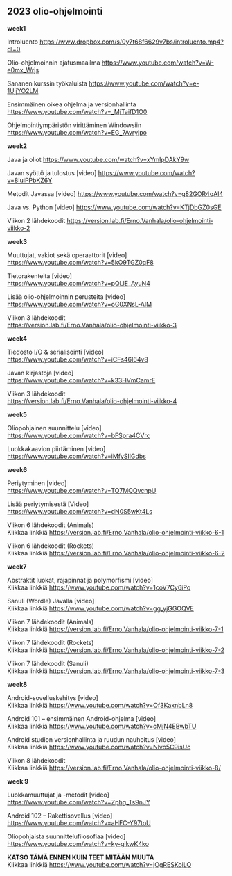 ## 2023 olio-ohjelmointi

**week1**

Introluento https://www.dropbox.com/s/0y7t68f6629v7bs/introluento.mp4?dl=0

Olio-ohjelmoinnin ajatusmaailma https://www.youtube.com/watch?v=W-e0mx_Wrjs

Sananen kurssin työkaluista https://www.youtube.com/watch?v=e-1UjjYO2LM

Ensimmäinen oikea ohjelma ja versionhallinta https://www.youtube.com/watch?v=_MjTaifD1O0


Ohjelmointiympäristön virittäminen Windowsiin  https://www.youtube.com/watch?v=EG_7Avryjpo


**week2**

Java ja oliot
https://www.youtube.com/watch?v=xYmIpDAkY9w

Javan syöttö ja tulostus [video]
https://www.youtube.com/watch?v=8IuiPPbKZ6Y

Metodit Javassa [video]
https://www.youtube.com/watch?v=g82GOR4qAl4

Java vs. Python [video]
https://www.youtube.com/watch?v=KTjDbGZ0sGE

Viikon 2 lähdekoodit
https://version.lab.fi/Erno.Vanhala/olio-ohjelmointi-viikko-2



**week3**

Muuttujat, vakiot sekä operaattorit [video]  
https://www.youtube.com/watch?v=5kO9TGZ0qF8

Tietorakenteita [video]  
https://www.youtube.com/watch?v=pQLlE_AyuN4

Lisää olio-ohjelmoinnin perusteita [video]  
https://www.youtube.com/watch?v=oG0XNsL-AIM

Viikon 3 lähdekoodit  
https://version.lab.fi/Erno.Vanhala/olio-ohjelmointi-viikko-3



**week4**

Tiedosto I/O & serialisointi [video]  
https://www.youtube.com/watch?v=iCFs46I64v8

Javan kirjastoja [video]  
https://www.youtube.com/watch?v=k33HVmCamrE

Viikon 3 lähdekoodit   
https://version.lab.fi/Erno.Vanhala/olio-ohjelmointi-viikko-4



**week5**

Oliopohjainen suunnittelu [video]  
https://www.youtube.com/watch?v=bFSpra4CVrc

Luokkakaavion piirtäminen [video]  
https://www.youtube.com/watch?v=iMfySIlGdbs


**week6**

Periytyminen [video]   
https://www.youtube.com/watch?v=TQ7MQQvcnpU

Lisää periytymisestä [Video]  
https://www.youtube.com/watch?v=dN0S5wKt4Ls

Viikon 6 lähdekoodit (Animals)    
Klikkaa linkkiä https://version.lab.fi/Erno.Vanhala/olio-ohjelmointi-viikko-6-1

Viikon 6 lähdekoodit (Rockets)    
Klikkaa linkkiä https://version.lab.fi/Erno.Vanhala/olio-ohjelmointi-viikko-6-2  


**week7**

Abstraktit luokat, rajapinnat ja polymorfismi [video]  
Klikkaa linkkiä https://www.youtube.com/watch?v=1coV7Cy6iPo

Sanuli (Wordle) Javalla [video]  
Klikkaa linkkiä https://www.youtube.com/watch?v=gg_yjGGOQVE

Viikon 7 lähdekoodit (Animals)  
Klikkaa linkkiä https://version.lab.fi/Erno.Vanhala/olio-ohjelmointi-viikko-7-1

Viikon 7 lähdekoodit (Rockets)  
Klikkaa linkkiä https://version.lab.fi/Erno.Vanhala/olio-ohjelmointi-viikko-7-2

Viikon 7 lähdekoodit (Sanuli)  
Klikkaa linkkiä https://version.lab.fi/Erno.Vanhala/olio-ohjelmointi-viikko-7-3



**week8**  

Android-sovelluskehitys [video]  
Klikkaa linkkiä https://www.youtube.com/watch?v=Of3KaxnbLn8

Android 101 – ensimmäinen Android-ohjelma [video]  
Klikkaa linkkiä https://www.youtube.com/watch?v=cMjN4EBwbTU

Android studion versionhallinta ja ruudun nauhoitus [video]  
Klikkaa linkkiä https://www.youtube.com/watch?v=Nlvo5C9isUc

Viikon 8 lähdekoodit  
Klikkaa linkkiä https://version.lab.fi/Erno.Vanhala/olio-ohjelmointi-viikko-8/


**week 9**  

Luokkamuuttujat ja -metodit [video]  
https://www.youtube.com/watch?v=Zphg_Ts9nJY


Android 102 – Rakettisovellus [video]  
https://www.youtube.com/watch?v=aHFC-Y97toU


Oliopohjaista suunnittelufilosofiaa [video]  
https://www.youtube.com/watch?v=ky-gikwK4ko  






**KATSO TÄMÄ ENNEN KUIN TEET MITÄÄN MUUTA**  
Klikkaa linkkiä https://www.youtube.com/watch?v=jOgRESKoiLQ
